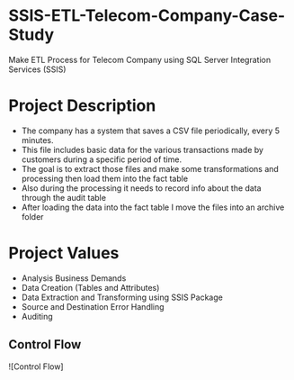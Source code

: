 # SSIS-ETL-Telecom-Company-Case-Study
Make ETL Process for Telecom Company using SQL Server Integration Services (SSIS)


 # Project Description
- The company has a system that saves a CSV file periodically, every 5 minutes. 
- This file includes basic data for the various transactions made by customers during a specific period of time.
- The goal is to extract those files and make some transformations and processing then load them into the fact table
- Also during the processing it needs to record info about the data through the audit table
- After loading the data into the fact table I move the files into an archive folder


# Project Values 
- Analysis Business Demands
- Data Creation (Tables and Attributes)
- Data Extraction and Transforming using SSIS Package
- Source and Destination Error Handling
- Auditing
  

## Control Flow
![Control Flow]
